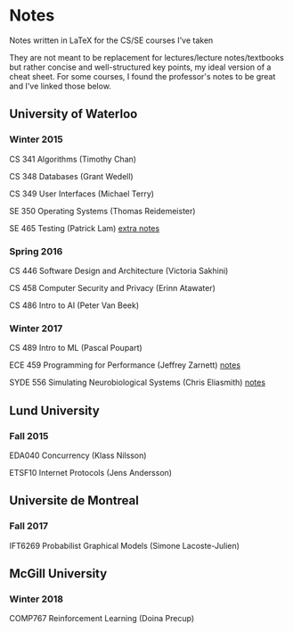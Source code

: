 # Notes
Notes written in LaTeX for the CS/SE courses I've taken

They are not meant to be replacement for lectures/lecture notes/textbooks but rather concise and well-structured key points, my ideal version of a cheat sheet. For some courses, I found the professor's notes to be great and I've linked those below.


## University of Waterloo
### Winter 2015
CS 341 Algorithms (Timothy Chan)

CS 348 Databases (Grant Wedell)

CS 349 User Interfaces (Michael Terry)

SE 350 Operating Systems (Thomas Reidemeister)

SE 465 Testing (Patrick Lam) [extra notes](https://github.com/patricklam/stqam-2017)

### Spring 2016
CS 446 Software Design and Architecture (Victoria Sakhini)

CS 458 Computer Security and Privacy (Erinn Atawater)

CS 486 Intro to AI (Peter Van Beek)

### Winter 2017
CS 489 Intro to ML (Pascal Poupart)

ECE 459 Programming for Performance (Jeffrey Zarnett) [notes](https://github.com/jzarnett/ece459)

SYDE 556 Simulating Neurobiological Systems (Chris Eliasmith) [notes](http://compneuro.uwaterloo.ca/courses/syde-750.html)

## Lund University
### Fall 2015 
EDA040 Concurrency (Klass Nilsson)

ETSF10 Internet Protocols (Jens Andersson)

## Universite de Montreal
### Fall 2017
IFT6269 Probabilist Graphical Models (Simone Lacoste-Julien)

## McGill University
### Winter 2018
COMP767 Reinforcement Learning (Doina Precup)

